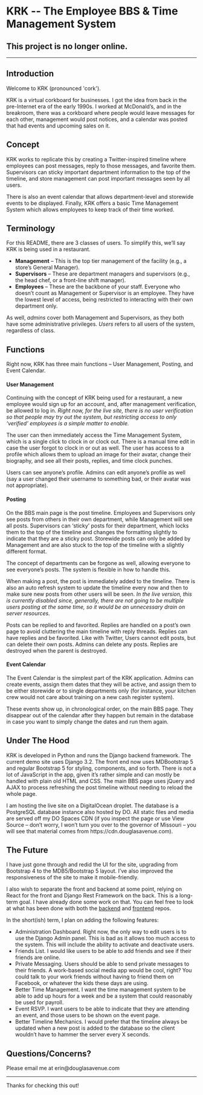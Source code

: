<h1>KRK -- The Employee BBS & Time Management System</h1>
<h2>This project is no longer online.</h2>
<hr />
<h2>Introduction</h2>
<p>Welcome to KRK (pronounced 'cork'). </p>
<p>KRK is a virtual corkboard for businesses. I got the idea from back in the pre-Internet era of the early 1990s. I worked at McDonald’s, and in the breakroom, there was a corkboard where people would leave messages for each other, management would post notices, and a calendar was posted that had events and upcoming sales on it.</p>
<h2>Concept</h2>
<p>KRK works to replicate this by creating a Twitter-inspired timeline where employees can post messages, reply to those messages, and favorite them. Supervisors can sticky important department information to the top of the timeline, and store management can post important messages seen by all users.</p>
<p>There is also an event calendar that allows department-level and storewide events to be displayed. Finally, KRK offers a basic Time Management System which allows employees to keep track of their time worked.</p>
<h2>Terminology</h2>
<p>For this README, there are 3 classes of users. To simplify this, we’ll say KRK is being used in a restaurant.</p>
<ul>
  <li><b>Management</b> – This is the top tier management of the facility (e.g., a store’s General Manager).</li>
  <li><b>Supervisors</b> – These are department managers and supervisors (e.g., the head chef, or a front-line shift manager).</li>
  <li><b>Employees</b> – These are the backbone of your staff. Everyone who doesn’t count as Management or Supervisor is an employee. They have the lowest level of access, being restricted to interacting with their own department only.</li>
</ul>
<p>As well, <i>admins</i> cover both Management and Supervisors, as they both have some administrative privileges. <i>Users</i> refers to all users of the system, regardless of class.</p>
<h2>Functions</h2>
<p>Right now, KRK has three main functions – User Management, Posting, and Event Calendar.</p>
<h4>User Management</h4>
<p>Continuing with the concept of KRK being used for a restaurant, a new employee would sign up for an account, and, after management verification, be allowed to log in. <i>Right now, for the live site, there is no user verification so that people may try out the system, but restricting access to only ‘verified’ employees is a simple matter to enable.</i></p>
<p>The user can then immediately access the Time Management System, which is a single click to clock in or clock out. There is a manual time edit in case the user forgot to clock in or out as well. The user has access to a profile which allows them to upload an image for their avatar, change their biography, and see all their posts, replies, and time clock punches.</p>
<p>Users can see anyone’s profile. Admins can edit anyone’s profile as well (say a user changed their username to something bad, or their avatar was not appropriate).</p>
<h4>Posting</h4>
<p>On the BBS main page is the post timeline. Employees and Supervisors only see posts from others in their own department, while Management will see all posts. Supervisors can ‘sticky’ posts for their department, which locks them to the top of the timeline and changes the formatting slightly to indicate that they are a sticky post. Storewide posts can only be added by Management and are also stuck to the top of the timeline with a slightly different format.</p>
<p>The concept of departments can be forgone as well, allowing everyone to see everyone’s posts. The system is flexible in how to handle this.</p>
<p>When making a post, the post is immediately added to the timeline. There is also an auto refresh system to update the timeline every now and then to make sure new posts from other users will be seen. <i>In the live version, this is currently disabled since, generally, there are not going to be multiple users posting at the same time, so it would be an unnecessary drain on server resources.</i></p>
<p>Posts can be replied to and favorited. Replies are handled on a post’s own page to avoid cluttering the main timeline with reply threads. Replies can have replies and be favorited. Like with Twitter, Users cannot edit posts, but can delete their own posts. Admins can delete any posts. Replies are destroyed when the parent is destroyed.</p>
<h4>Event Calendar</h4>
<p>The Event Calendar is the simplest part of the KRK application. Admins can create events, assign them dates that they will be active, and assign them to be either storewide or to single departments only (for instance, your kitchen crew would not care about training on a new cash register system).</p>
<p>These events show up, in chronological order, on the main BBS page. They disappear out of the calendar after they happen but remain in the database in case you want to simply change the dates and run them again.</p>
<h2>Under The Hood</h2>
<p>KRK is developed in Python and runs the Django backend framework. The current demo site uses Django 3.2. The front end now uses MDBootstrap 5 and regular Bootstrap 5 for styling, components, and so forth. There is not a lot of JavaScript in the app, given it’s rather simple and can mostly be handled with plain old HTML and CSS. The main BBS page uses jQuery and AJAX to process refreshing the post timeline without needing to reload the whole page.</p>
<p>I am hosting the live site on a DigitalOcean droplet. The database is a PostgreSQL database instance also hosted by DO. All static files and media are served off my DO Spaces CDN (if you inspect the page or use View Source – don’t worry, I won’t turn you over to the governor of Missouri – you will see that material comes from https://cdn.douglasavenue.com).</p>
<h2>The Future</h2>
<p>I have just gone through and redid the UI for the site, upgrading from Bootstrap 4 to the MDB5/Bootstrap 5 layout. I’ve also improved the responsiveness of the site to make it mobile-friendly.</p>
<p>I also wish to separate the front and backend at some point, relying on React for the front and Django Rest Framework on the back. This is a long-term goal. I have already done some work on that. You can feel free to look at what has been done with both the <a href="https://github.com/ewink1977/KRK-Backend" target="_blank">backend</a> and <a href="https://github.com/ewink1977/KRK-Frontend" target="_blank">frontend</a> repos.</p>
<p>In the short(ish) term, I plan on adding the following features:</p>
<ul>
  <li>Administration Dashboard. Right now, the only way to edit users is to use the Django Admin panel. This is bad as it allows too much access to the system. This will include the ability to activate and deactivate users.</li>
  <li>Friends List. I would like users to be able to add friends and see if their friends are online.</li>
  <li>Private Messaging. Users should be able to send private messages to their friends. A work-based social media app would be cool, right? You could talk to your work friends without having to friend them on Facebook, or whatever the kids these days are using.</li>
  <li>Better Time Management. I want the time management system to be able to add up hours for a week and be a system that could reasonably be used for payroll.</li>
  <li>Event RSVP. I want users to be able to indicate that they are attending an event, and those users to be shown on the event page.</li>
  <li>Better Timeline Mechanics. I would prefer that the timeline always be updated when a new post is added to the database so the client wouldn’t have to hammer the server every X seconds.</li>
</ul>
<h2>Questions/Concerns?</h2>
<p>Please email me at erin@douglasavenue.com</p>
<hr>
<p>Thanks for checking this out!</p>
